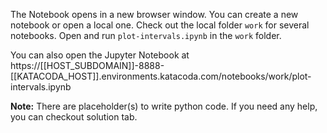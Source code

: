 The Notebook opens in a new browser window. You can create a new notebook or open a local one. Check out the local folder `work` for several notebooks. Open and run `plot-intervals.ipynb` in the `work` folder.

You can also open the Jupyter Notebook at https://[[HOST_SUBDOMAIN]]-8888-[[KATACODA_HOST]].environments.katacoda.com/notebooks/work/plot-intervals.ipynb

**Note:**
There are placeholder(s) to write python code. If you need any help, you can checkout solution tab.